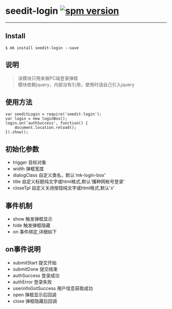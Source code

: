 # seedit-login [![spm version](https://moekit.com/badge/seedit-login)](https://moekit.com/package/seedit-login)

---



## Install

```
$ mk install seedit-login --save
```

## 说明
> 该模块只用来做PC端登录弹框  
> 模块依赖jquery，内部没有引用，使用时请自己引入jquery

## 使用方法
```
var seeditLogin = require('seedit-login');
var login = new loginBox();
login.on('authSuccess', function() {
    document.location.reload();
}).show();

```
## 初始化参数

+ trigger     目标对象
+ width       弹框宽度
+ dialogClass 自定义类名，默认'mk-login-box'
+ title       自定义标题纯文字或html格式,默认'播种网帐号登录'
+ closeTpl    自定义关闭按钮纯文字或html格式,默认'x'

## 事件机制

+ show   触发弹框显示
+ hide   触发弹框隐藏
+ on 事件绑定,详细如下


## on事件说明

+ submitStart 提交开始
+ submitDone  提交结束
+ authSuccess 登录成功
+ authError 登录失败
+ userinfoGotSuccess 用户信息获取成功	
+ open 弹框显示后回调
+ close 弹框隐藏后回调


